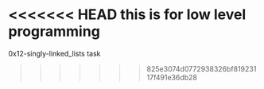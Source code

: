<<<<<<< HEAD
this is for low level programming
=======
0x12-singly-linked_lists task
>>>>>>> 825e3074d0772938326bf81923117f491e36db28
